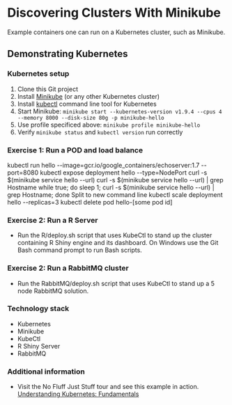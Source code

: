 # Discovering Clusters With Minikube #

Example containers one can run on a Kubernetes cluster, such as Minikube.

## Demonstrating Kubernetes ##

### Kubernetes setup ##

1. Clone this Git project
1. Install [Minikube](https://kubernetes.io/docs/getting-started-guides/minikube/) (or any other Kubernetes cluster)
1. Install [kubectl](https://kubernetes.io/docs/tasks/tools/install-kubectl/) command line tool for Kubernetes
1. Start Minikube: `minikube start --kubernetes-version v1.9.4 --cpus 4 --memory 8000 --disk-size 80g -p minikube-hello`
1. Use profile specificed above: `minikube profile minikube-hello`
1. Verify `minikube status` and `kubectl version` run correctly

### Exercise 1: Run a POD and load balance ###

kubectl run hello --image=gcr.io/google_containers/echoserver:1.7 --port=8080
kubectl expose deployment hello --type=NodePort
curl -s $(minikube service hello --url) 
curl -s $(minikube service hello --url) | grep Hostname
while true; do sleep 1; curl -s $(minikube service hello --url) | grep Hostname; done
Split to new command line
kubectl scale deployment hello --replicas=3
kubectl delete pod hello-[some pod id]

### Exercise 2: Run a R Server ###

* Run the R/deploy.sh script that uses KubeCtl to stand up the
cluster containing R Shiny engine and its dashboard. On Windows use the Git Bash command prompt to run Bash scripts.

### Exercise 2: Run a RabbitMQ cluster ###

* Run the RabbitMQ/deploy.sh script that uses KubeCtl to stand up a 5 node RabbitMQ solution.

### Technology stack ###

* Kubernetes
* Minikube
* KubeCtl
* R Shiny Server
* RabbitMQ

### Additional information ###

* Visit the No Fluff Just Stuff tour and see this example in action. [Understanding Kubernetes: Fundamentals](https://www.nofluffjuststuff.com/conference/speaker/jonathan_johnson)
